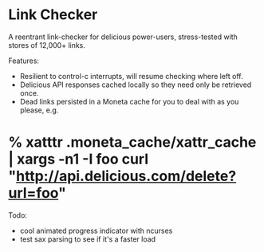 Link Checker
================================================
A reentrant link-checker for delicious power-users, stress-tested with stores of 12,000+ links.

Features:
 * Resilient to control-c interrupts, will resume checking where left off.
 * Delicious API responses cached locally so they need only be retrieved once.
 * Dead links persisted in a Moneta cache for you to deal with as you please, e.g.
 # % xatttr .moneta_cache/xattr_cache | xargs -n1 -I foo curl "http://api.delicious.com/delete?url=foo"

Todo:
 * cool animated progress indicator with ncurses
 * test sax parsing to see if it's a faster load
